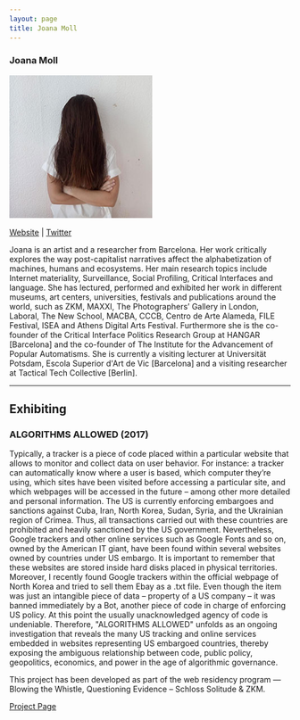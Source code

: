```yaml
---
layout: page
title: Joana Moll
---
```

<h3>Joana Moll</h3>
<img src="joana.jpg" />
<p><a href="http://algorithmsallowed.schloss-post.com/algorithms_allowed.html" target="_blank">Website</a> | <a href="https://twitter.com/joana_moll" target="_blank">Twitter</a></p>
<p>Joana is an artist and a researcher from Barcelona. Her work critically explores the way post-capitalist narratives affect the alphabetization of machines, humans and ecosystems. Her main research topics include Internet materiality, Surveillance, Social Profiling, Critical Interfaces and language. She has lectured, performed and exhibited her work in different museums, art centers, universities, festivals and publications around the world, such as ZKM, MAXXI, The Photographers’ Gallery in London, Laboral, The New School, MACBA, CCCB, Centro de Arte Alameda, FILE Festival, ISEA and Athens Digital Arts Festival. Furthermore she is the co-founder of the Critical Interface Politics Research Group at HANGAR [Barcelona] and the co-founder of The Institute for the Advancement of Popular Automatisms. She is currently a visiting lecturer at Universität Potsdam, Escola Superior d'Art de Vic [Barcelona] and a visiting researcher at Tactical Tech Collective [Berlin].</p>

<hr />
<h2>Exhibiting</h2>
<h3>ALGORITHMS ALLOWED (2017)</h3>
<p>Typically, a tracker is a piece of code placed within a particular website that allows to monitor and collect data on user behavior. For instance: a tracker can automatically know where a user is based, which computer they’re using, which sites have been visited before accessing a particular site, and which webpages will be accessed in the future – among other more detailed and personal information. The US is currently enforcing embargoes and sanctions against Cuba, Iran, North Korea, Sudan, Syria, and the Ukrainian region of Crimea. Thus, all transactions carried out with these countries are prohibited and heavily sanctioned by the US government. Nevertheless, Google trackers and other online services such as Google Fonts and so on, owned by the American IT giant, have been found within several websites owned by countries under US embargo. It is important to remember that these websites are stored inside hard disks placed in physical territories. Moreover, I recently found Google trackers within the official webpage of North Korea and tried to sell them Ebay as a .txt file. Even though the item was just an intangible piece of data – property of a US company – it was banned immediately by a Bot, another piece of code in charge of enforcing US policy. At this point the usually unacknowledged agency of code is undeniable. Therefore, "ALGORITHMS ALLOWED" unfolds as an ongoing investigation that reveals the many US tracking and online services embedded in websites representing US embargoed countries, thereby exposing the ambiguous relationship between code, public policy, geopolitics, economics, and power in the age of algorithmic governance.</p>

<p>This project has been developed as part of the web residency program — Blowing the Whistle, Questioning Evidence – Schloss Solitude &amp; ZKM.</p>

<p><a href="http://algorithmsallowed.schloss-post.com/algorithms_allowed.html" target="_blank">Project Page</a></p>